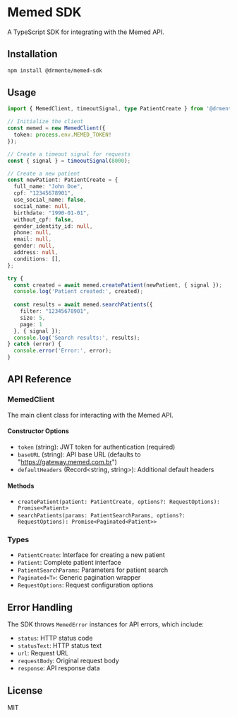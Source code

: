# Memed SDK

A TypeScript SDK for integrating with the Memed API.

## Installation

```bash
npm install @drmente/memed-sdk
```

## Usage

```typescript
import { MemedClient, timeoutSignal, type PatientCreate } from '@drmente/memed-sdk';

// Initialize the client
const memed = new MemedClient({ 
  token: process.env.MEMED_TOKEN! 
});

// Create a timeout signal for requests
const { signal } = timeoutSignal(8000);

// Create a new patient
const newPatient: PatientCreate = {
  full_name: "John Doe",
  cpf: "12345678901",
  use_social_name: false,
  social_name: null,
  birthdate: "1990-01-01",
  without_cpf: false,
  gender_identity_id: null,
  phone: null,
  email: null,
  gender: null,
  address: null,
  conditions: [],
};

try {
  const created = await memed.createPatient(newPatient, { signal });
  console.log('Patient created:', created);
  
  const results = await memed.searchPatients({ 
    filter: "12345678901", 
    size: 5, 
    page: 1 
  }, { signal });
  console.log('Search results:', results);
} catch (error) {
  console.error('Error:', error);
}
```

## API Reference

### MemedClient

The main client class for interacting with the Memed API.

#### Constructor Options

- `token` (string): JWT token for authentication (required)
- `baseURL` (string): API base URL (defaults to "https://gateway.memed.com.br")
- `defaultHeaders` (Record<string, string>): Additional default headers

#### Methods

- `createPatient(patient: PatientCreate, options?: RequestOptions): Promise<Patient>`
- `searchPatients(params: PatientSearchParams, options?: RequestOptions): Promise<Paginated<Patient>>`

### Types

- `PatientCreate`: Interface for creating a new patient
- `Patient`: Complete patient interface
- `PatientSearchParams`: Parameters for patient search
- `Paginated<T>`: Generic pagination wrapper
- `RequestOptions`: Request configuration options

## Error Handling

The SDK throws `MemedError` instances for API errors, which include:
- `status`: HTTP status code
- `statusText`: HTTP status text
- `url`: Request URL
- `requestBody`: Original request body
- `response`: API response data

## License

MIT
